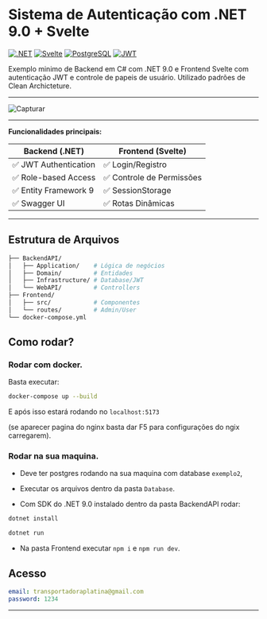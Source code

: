# Sistema de Autenticação com .NET 9.0 + Svelte

[![.NET](https://img.shields.io/badge/.NET-9.0-512BD4)](https://dotnet.microsoft.com)
[![Svelte](https://img.shields.io/badge/Svelte-4-FF3E00)](https://svelte.dev)
[![PostgreSQL](https://img.shields.io/badge/PostgreSQL-16-336791)](https://www.postgresql.org)
[![JWT](https://img.shields.io/badge/JWT-Auth-000000)](https://jwt.io)

Exemplo minimo de Backend em C# com .NET 9.0 e Frontend Svelte com autenticação JWT e controle de papeis de usuário. Utilizado padrões de Clean Archicteture.

---

![Capturar](https://github.com/user-attachments/assets/5b51fea4-a586-4f91-9b0b-7056662194d4)

---

**Funcionalidades principais:**

| Backend (.NET)          | Frontend (Svelte)         |
|-------------------------|---------------------------|
| ✅ JWT Authentication  | ✅ Login/Registro        |
| ✅ Role-based Access   | ✅ Controle de Permissões|
| ✅ Entity Framework 9  | ✅ SessionStorage        |
| ✅ Swagger UI          | ✅ Rotas Dinâmicas       |


---

## Estrutura de Arquivos
```bash
├── BackendAPI/
│   ├── Application/    # Lógica de negócios
│   ├── Domain/         # Entidades
│   ├── Infrastructure/ # Database/JWT
│   └── WebAPI/         # Controllers
├── Frontend/
│   ├── src/            # Componentes
│   └── routes/         # Admin/User
└── docker-compose.yml
```

## Como rodar?

### Rodar com docker.

Basta executar:
```bash
docker-compose up --build
```
E após isso estará rodando no `localhost:5173`

(se aparecer pagina do nginx basta dar F5 para configurações do ngix carregarem).

### Rodar na sua maquina.

- Deve ter postgres rodando na sua maquina com database `exemplo2`, 

- Executar os arquivos dentro da pasta `Database`.

-  Com SDK do .NET 9.0 instalado dentro da pasta BackendAPI rodar:
```bash 
dotnet install
```

```bash 
dotnet run
```

-  Na pasta Frontend executar `npm i` e `npm run dev`.


## Acesso
```yaml
email: transportadoraplatina@gmail.com
password: 1234
```

---


